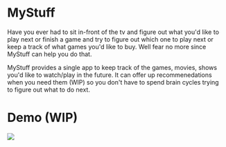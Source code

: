 # MyStuff

Have you ever had to sit in-front of the tv and figure out what you'd like to play next or finish a
game and try to figure out which one to play next or keep a track of what games you'd like to buy.
Well fear no more since MyStuff can help you do that.

MyStuff provides a single app to keep track of the games, movies, shows you'd like to watch/play in
the future. It can offer up recommenedations when you need them (WIP) so you don't have to spend
brain cycles trying to figure out what to do next.


# Demo (WIP)

[![](https://img.youtube.com/vi/Wajmf82ugIs/0.jpg)](https://www.youtube.com/watch?v=Wajmf82ugIs)
